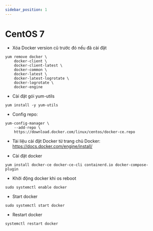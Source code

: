 ```yaml
---
sidebar_position: 1
---
```


# CentOS 7

+ Xóa Docker version cũ trước đó nếu đã cài đặt
```
yum remove docker \
    docker-client \
    docker-client-latest \
    docker-common \
    docker-latest \
    docker-latest-logrotate \
    docker-logrotate \
    docker-engine
```

+ Cài đặt gói yum-utils
```
yum install -y yum-utils
```

+ Config repo:
```
yum-config-manager \
    --add-repo \
    https://download.docker.com/linux/centos/docker-ce.repo
```
- Tài liệu cài đặt Docker từ trang chủ Docker:
https://docs.docker.com/engine/install/

+ Cài đặt docker
```
yum install docker-ce docker-ce-cli containerd.io docker-compose-plugin
```

+ Khởi động docker khi os reboot
```
sudo systemctl enable docker
```

+ Start docker
```
sudo systemctl start docker
```

+ Restart docker
```
systemctl restart docker
```